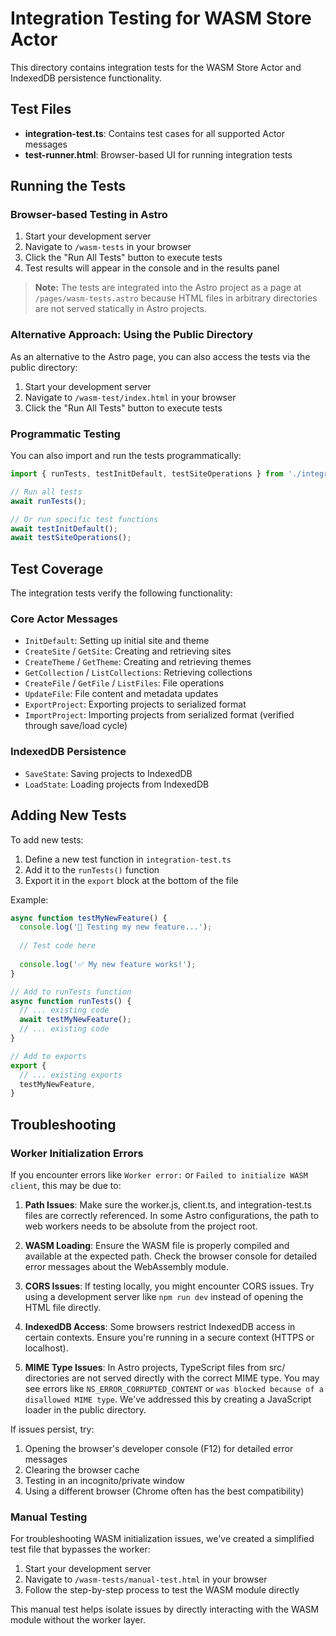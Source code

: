# Integration Testing for WASM Store Actor

This directory contains integration tests for the WASM Store Actor and IndexedDB persistence functionality.

## Test Files

- **integration-test.ts**: Contains test cases for all supported Actor messages
- **test-runner.html**: Browser-based UI for running integration tests

## Running the Tests

### Browser-based Testing in Astro

1. Start your development server
2. Navigate to `/wasm-tests` in your browser
3. Click the "Run All Tests" button to execute tests
4. Test results will appear in the console and in the results panel

> **Note:** The tests are integrated into the Astro project as a page at `/pages/wasm-tests.astro` because HTML files in arbitrary directories are not served statically in Astro projects.

### Alternative Approach: Using the Public Directory

As an alternative to the Astro page, you can also access the tests via the public directory:

1. Start your development server
2. Navigate to `/wasm-test/index.html` in your browser
3. Click the "Run All Tests" button to execute tests

### Programmatic Testing

You can also import and run the tests programmatically:

```typescript
import { runTests, testInitDefault, testSiteOperations } from './integration-test';

// Run all tests
await runTests();

// Or run specific test functions
await testInitDefault();
await testSiteOperations();
```

## Test Coverage

The integration tests verify the following functionality:

### Core Actor Messages
- `InitDefault`: Setting up initial site and theme
- `CreateSite` / `GetSite`: Creating and retrieving sites
- `CreateTheme` / `GetTheme`: Creating and retrieving themes
- `GetCollection` / `ListCollections`: Retrieving collections
- `CreateFile` / `GetFile` / `ListFiles`: File operations
- `UpdateFile`: File content and metadata updates
- `ExportProject`: Exporting projects to serialized format
- `ImportProject`: Importing projects from serialized format (verified through save/load cycle)

### IndexedDB Persistence
- `SaveState`: Saving projects to IndexedDB
- `LoadState`: Loading projects from IndexedDB

## Adding New Tests

To add new tests:

1. Define a new test function in `integration-test.ts`
2. Add it to the `runTests()` function
3. Export it in the `export` block at the bottom of the file

Example:

```typescript
async function testMyNewFeature() {
  console.log('🧪 Testing my new feature...');
  
  // Test code here
  
  console.log('✅ My new feature works!');
}

// Add to runTests function
async function runTests() {
  // ... existing code
  await testMyNewFeature();
  // ... existing code
}

// Add to exports
export {
  // ... existing exports
  testMyNewFeature,
}
```

## Troubleshooting

### Worker Initialization Errors

If you encounter errors like `Worker error:` or `Failed to initialize WASM client`, this may be due to:

1. **Path Issues**: Make sure the worker.js, client.ts, and integration-test.ts files are correctly referenced. In some Astro configurations, the path to web workers needs to be absolute from the project root.

2. **WASM Loading**: Ensure the WASM file is properly compiled and available at the expected path. Check the browser console for detailed error messages about the WebAssembly module.

3. **CORS Issues**: If testing locally, you might encounter CORS issues. Try using a development server like `npm run dev` instead of opening the HTML file directly.

4. **IndexedDB Access**: Some browsers restrict IndexedDB access in certain contexts. Ensure you're running in a secure context (HTTPS or localhost).

5. **MIME Type Issues**: In Astro projects, TypeScript files from src/ directories are not served directly with the correct MIME type. You may see errors like `NS_ERROR_CORRUPTED_CONTENT` or `was blocked because of a disallowed MIME type`. We've addressed this by creating a JavaScript loader in the public directory.

If issues persist, try:

1. Opening the browser's developer console (F12) for detailed error messages
2. Clearing the browser cache
3. Testing in an incognito/private window
4. Using a different browser (Chrome often has the best compatibility)

### Manual Testing

For troubleshooting WASM initialization issues, we've created a simplified test file that bypasses the worker:

1. Start your development server
2. Navigate to `/wasm-tests/manual-test.html` in your browser
3. Follow the step-by-step process to test the WASM module directly

This manual test helps isolate issues by directly interacting with the WASM module without the worker layer. 